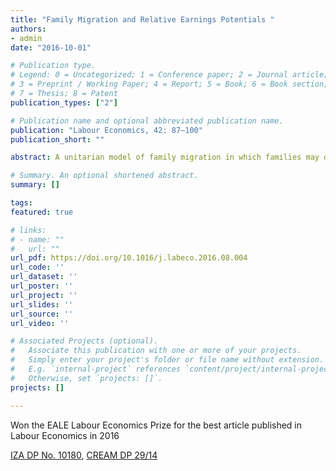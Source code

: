 ```yaml
---
title: "Family Migration and Relative Earnings Potentials "
authors:
- admin
date: "2016-10-01"

# Publication type.
# Legend: 0 = Uncategorized; 1 = Conference paper; 2 = Journal article;
# 3 = Preprint / Working Paper; 4 = Report; 5 = Book; 6 = Book section;
# 7 = Thesis; 8 = Patent
publication_types: ["2"]

# Publication name and optional abbreviated publication name.
publication: "Labour Economics, 42: 87–100"
publication_short: ""

abstract: A unitarian model of family migration in which families may discount wives' private gains is used to derive testable predictions regarding the type of couples that select into migrating. The empirical tests show that gender neutral family migration cannot be rejected against the alternative of husband centered migration. Couples are more likely to migrate if household earnings potential is disproportionally due to one partner, and families react equally strongly to a male and a female relative advantage in educational earnings potential. These results are driven by households with a strong relative advantage to one of the partners while results are less clear for small dissimilarities within the couple, suggesting that gender identity norms may play a role when the opportunity costs of adhering to them are small.

# Summary. An optional shortened abstract.
summary: []

tags:
featured: true

# links:
# - name: ""
#   url: ""
url_pdf: https://doi.org/10.1016/j.labeco.2016.08.004
url_code: ''
url_dataset: ''
url_poster: ''
url_project: ''
url_slides: ''
url_source: ''
url_video: ''

# Associated Projects (optional).
#   Associate this publication with one or more of your projects.
#   Simply enter your project's folder or file name without extension.
#   E.g. `internal-project` references `content/project/internal-project/index.md`.
#   Otherwise, set `projects: []`.
projects: []

---
```

Won the EALE Labour Economics Prize for the best article published in Labour Economics in 2016

[IZA DP No. 10180](http://ftp.iza.org/dp10180.pdf), [CREAM DP 29/14](https://www.cream-migration.org/publ_uploads/CDP_29_14.pdf)
